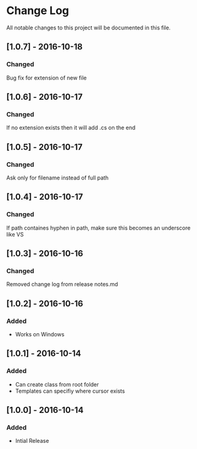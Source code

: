 # Change Log
All notable changes to this project will be documented in this file.

## [1.0.7] - 2016-10-18
### Changed
Bug fix for extension of new file

## [1.0.6] - 2016-10-17
### Changed
If no extension exists then it will add .cs on the end

## [1.0.5] - 2016-10-17
### Changed
Ask only for filename instead of full path

## [1.0.4] - 2016-10-17
### Changed
If path containes hyphen in path, make sure this becomes an underscore like VS

## [1.0.3] - 2016-10-16
### Changed
Removed change log from release notes.md

## [1.0.2] - 2016-10-16
### Added
- Works on Windows

## [1.0.1] - 2016-10-14
### Added
- Can create class from root folder
- Templates can specifiy where cursor exists

## [1.0.0] - 2016-10-14
### Added
- Intial Release
